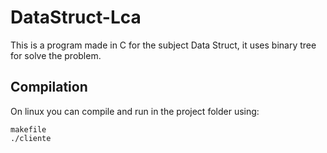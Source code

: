 # DataStruct-Lca
This is a program made in C for the subject Data Struct, it uses binary tree for solve the problem.

## Compilation
On linux you can compile and run in the project folder using:
```shell
makefile
./cliente
```
